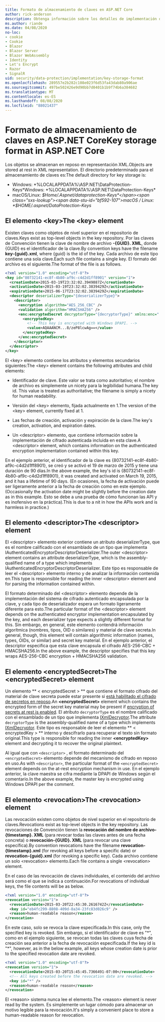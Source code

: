 ```yaml
---
title: Formato de almacenamiento de claves en ASP.NET Core
author: rick-anderson
description: Obtenga información sobre los detalles de implementación del formato de almacenamiento de la clave de protección de datos ASP.NET Core.
ms.author: riande
ms.date: 04/08/2020
no-loc:
- cookie
- Cookie
- Blazor
- Blazor Server
- Blazor WebAssembly
- Identity
- Let's Encrypt
- Razor
- SignalR
uid: security/data-protection/implementation/key-storage-format
ms.openlocfilehash: 289557e2b282c108e023f6d53fa43dab80a906ae
ms.sourcegitcommit: 497be502426e9d90bb7d0401b1b9f74b6a384682
ms.translationtype: MT
ms.contentlocale: es-ES
ms.lasthandoff: 08/08/2020
ms.locfileid: "88021437"
---
```

# <a name="key-storage-format-in-aspnet-core"></a><span data-ttu-id="bf592-103">Formato de almacenamiento de claves en ASP.NET Core</span><span class="sxs-lookup"><span data-stu-id="bf592-103">Key storage format in ASP.NET Core</span></span>

<a name="data-protection-implementation-key-storage-format"></a>

<span data-ttu-id="bf592-104">Los objetos se almacenan en reposo en representación XML.</span><span class="sxs-lookup"><span data-stu-id="bf592-104">Objects are stored at rest in XML representation.</span></span> <span data-ttu-id="bf592-105">El directorio predeterminado para el almacenamiento de claves es:</span><span class="sxs-lookup"><span data-stu-id="bf592-105">The default directory for key storage is:</span></span>

* <span data-ttu-id="bf592-106">Windows: \*%LOCALAPPDATA%\ASP.NET\DataProtection-Keys\*</span><span class="sxs-lookup"><span data-stu-id="bf592-106">Windows: \*%LOCALAPPDATA%\ASP.NET\DataProtection-Keys\*</span></span>
* <span data-ttu-id="bf592-107">macOS/Linux: *$Home/.Aspnet/dataprotection-Keys*</span><span class="sxs-lookup"><span data-stu-id="bf592-107">macOS / Linux: *$HOME/.aspnet/DataProtection-Keys*</span></span>

## <a name="the-key-element"></a><span data-ttu-id="bf592-108">El elemento \<key></span><span class="sxs-lookup"><span data-stu-id="bf592-108">The \<key> element</span></span>

<span data-ttu-id="bf592-109">Existen claves como objetos de nivel superior en el repositorio de claves.</span><span class="sxs-lookup"><span data-stu-id="bf592-109">Keys exist as top-level objects in the key repository.</span></span> <span data-ttu-id="bf592-110">Por las claves de Convención tienen la clave de nombre de archivo **-{GUID}. XML**, donde {GUID} es el identificador de la clave.</span><span class="sxs-lookup"><span data-stu-id="bf592-110">By convention keys have the filename **key-{guid}.xml**, where {guid} is the id of the key.</span></span> <span data-ttu-id="bf592-111">Cada archivo de este tipo contiene una sola clave.</span><span class="sxs-lookup"><span data-stu-id="bf592-111">Each such file contains a single key.</span></span> <span data-ttu-id="bf592-112">El formato del archivo es el siguiente.</span><span class="sxs-lookup"><span data-stu-id="bf592-112">The format of the file is as follows.</span></span>

```xml
<?xml version="1.0" encoding="utf-8"?>
<key id="80732141-ec8f-4b80-af9c-c4d2d1ff8901" version="1">
  <creationDate>2015-03-19T23:32:02.3949887Z</creationDate>
  <activationDate>2015-03-19T23:32:02.3839429Z</activationDate>
  <expirationDate>2015-06-17T23:32:02.3839429Z</expirationDate>
  <descriptor deserializerType="{deserializerType}">
    <descriptor>
      <encryption algorithm="AES_256_CBC" />
      <validation algorithm="HMACSHA256" />
      <enc:encryptedSecret decryptorType="{decryptorType}" xmlns:enc="...">
        <encryptedKey>
          <!-- This key is encrypted with Windows DPAPI. -->
          <value>AQAAANCM...8/zeP8lcwAg==</value>
        </encryptedKey>
      </enc:encryptedSecret>
    </descriptor>
  </descriptor>
</key>
```

<span data-ttu-id="bf592-113">El \<key> elemento contiene los atributos y elementos secundarios siguientes:</span><span class="sxs-lookup"><span data-stu-id="bf592-113">The \<key> element contains the following attributes and child elements:</span></span>

* <span data-ttu-id="bf592-114">Identificador de clave. Este valor se trata como autoritativo; el nombre de archivo es simplemente un nicety para la legibilidad humana.</span><span class="sxs-lookup"><span data-stu-id="bf592-114">The key id. This value is treated as authoritative; the filename is simply a nicety for human readability.</span></span>

* <span data-ttu-id="bf592-115">Versión del \<key> elemento, fijada actualmente en 1.</span><span class="sxs-lookup"><span data-stu-id="bf592-115">The version of the \<key> element, currently fixed at 1.</span></span>

* <span data-ttu-id="bf592-116">Las fechas de creación, activación y expiración de la clave.</span><span class="sxs-lookup"><span data-stu-id="bf592-116">The key's creation, activation, and expiration dates.</span></span>

* <span data-ttu-id="bf592-117">Un \<descriptor> elemento, que contiene información sobre la implementación de cifrado autenticada incluida en esta clave.</span><span class="sxs-lookup"><span data-stu-id="bf592-117">A \<descriptor> element, which contains information on the authenticated encryption implementation contained within this key.</span></span>

<span data-ttu-id="bf592-118">En el ejemplo anterior, el identificador de la clave es {80732141-ec8f-4b80-af9c-c4d2d1ff8901}, se creó y se activó el 19 de marzo de 2015 y tiene una duración de 90 días.</span><span class="sxs-lookup"><span data-stu-id="bf592-118">In the above example, the key's id is {80732141-ec8f-4b80-af9c-c4d2d1ff8901}, it was created and activated on March 19, 2015, and it has a lifetime of 90 days.</span></span> <span data-ttu-id="bf592-119">(En ocasiones, la fecha de activación puede ser ligeramente anterior a la fecha de creación como en este ejemplo.</span><span class="sxs-lookup"><span data-stu-id="bf592-119">(Occasionally the activation date might be slightly before the creation date as in this example.</span></span> <span data-ttu-id="bf592-120">Esto se debe a una prueba de cómo funcionan las API y es inofensivo en la práctica).</span><span class="sxs-lookup"><span data-stu-id="bf592-120">This is due to a nit in how the APIs work and is harmless in practice.)</span></span>

## <a name="the-descriptor-element"></a><span data-ttu-id="bf592-121">El elemento \<descriptor></span><span class="sxs-lookup"><span data-stu-id="bf592-121">The \<descriptor> element</span></span>

<span data-ttu-id="bf592-122">El \<descriptor> elemento exterior contiene un atributo deserializerType, que es el nombre calificado con el ensamblado de un tipo que implementa IAuthenticatedEncryptorDescriptorDeserializer.</span><span class="sxs-lookup"><span data-stu-id="bf592-122">The outer \<descriptor> element contains an attribute deserializerType, which is the assembly-qualified name of a type which implements IAuthenticatedEncryptorDescriptorDeserializer.</span></span> <span data-ttu-id="bf592-123">Este tipo es responsable de leer el \<descriptor> elemento interno y de analizar la información contenida en.</span><span class="sxs-lookup"><span data-stu-id="bf592-123">This type is responsible for reading the inner \<descriptor> element and for parsing the information contained within.</span></span>

<span data-ttu-id="bf592-124">El formato determinado del \<descriptor> elemento depende de la implementación del sistema de cifrado autenticado encapsulada por la clave, y cada tipo de deserializador espera un formato ligeramente diferente para esto.</span><span class="sxs-lookup"><span data-stu-id="bf592-124">The particular format of the \<descriptor> element depends on the authenticated encryptor implementation encapsulated by the key, and each deserializer type expects a slightly different format for this.</span></span> <span data-ttu-id="bf592-125">Sin embargo, en general, este elemento contendrá información algorítmica (nombres, tipos, OID o similares) y material de clave secreta.</span><span class="sxs-lookup"><span data-stu-id="bf592-125">In general, though, this element will contain algorithmic information (names, types, OIDs, or similar) and secret key material.</span></span> <span data-ttu-id="bf592-126">En el ejemplo anterior, el descriptor especifica que esta clave encapsula el cifrado AES-256-CBC + HMACSHA256.</span><span class="sxs-lookup"><span data-stu-id="bf592-126">In the above example, the descriptor specifies that this key wraps AES-256-CBC encryption + HMACSHA256 validation.</span></span>

## <a name="the-encryptedsecret-element"></a><span data-ttu-id="bf592-127">El elemento \<encryptedSecret></span><span class="sxs-lookup"><span data-stu-id="bf592-127">The \<encryptedSecret> element</span></span>

<span data-ttu-id="bf592-128">Un elemento \*\* &lt; encryptedSecret &gt; \*\* que contiene el formato cifrado del material de clave secreta puede estar presente si [está habilitado el cifrado de secretos en reposo](xref:security/data-protection/implementation/key-encryption-at-rest).</span><span class="sxs-lookup"><span data-stu-id="bf592-128">An **&lt;encryptedSecret&gt;** element which contains the encrypted form of the secret key material may be present if [encryption of secrets at rest is enabled](xref:security/data-protection/implementation/key-encryption-at-rest).</span></span> <span data-ttu-id="bf592-129">El atributo `decryptorType` es el nombre calificado con el ensamblado de un tipo que implementa [IXmlDecryptor](/dotnet/api/microsoft.aspnetcore.dataprotection.xmlencryption.ixmldecryptor).</span><span class="sxs-lookup"><span data-stu-id="bf592-129">The attribute `decryptorType` is the assembly-qualified name of a type which implements [IXmlDecryptor](/dotnet/api/microsoft.aspnetcore.dataprotection.xmlencryption.ixmldecryptor).</span></span> <span data-ttu-id="bf592-130">Este tipo es responsable de leer el elemento \*\* &lt; encryptedKey &gt; \*\* interno y descifrarlo para recuperar el texto sin formato original.</span><span class="sxs-lookup"><span data-stu-id="bf592-130">This type is responsible for reading the inner **&lt;encryptedKey&gt;** element and decrypting it to recover the original plaintext.</span></span>

<span data-ttu-id="bf592-131">Al igual que con `<descriptor>` , el formato determinado del `<encryptedSecret>` elemento depende del mecanismo de cifrado en reposo en uso.</span><span class="sxs-lookup"><span data-stu-id="bf592-131">As with `<descriptor>`, the particular format of the `<encryptedSecret>` element depends on the at-rest encryption mechanism in use.</span></span> <span data-ttu-id="bf592-132">En el ejemplo anterior, la clave maestra se cifra mediante la DPAPI de Windows según el comentario.</span><span class="sxs-lookup"><span data-stu-id="bf592-132">In the above example, the master key is encrypted using Windows DPAPI per the comment.</span></span>

## <a name="the-revocation-element"></a><span data-ttu-id="bf592-133">El elemento \<revocation></span><span class="sxs-lookup"><span data-stu-id="bf592-133">The \<revocation> element</span></span>

<span data-ttu-id="bf592-134">Las revocación existen como objetos de nivel superior en el repositorio de claves.</span><span class="sxs-lookup"><span data-stu-id="bf592-134">Revocations exist as top-level objects in the key repository.</span></span> <span data-ttu-id="bf592-135">Las revocaciones de Convención tienen la **revocación del nombre de archivo-{timestamp}. XML** (para revocar todas las claves antes de una fecha concreta) o **revocación-{GUID}. XML** (para revocar una clave específica).</span><span class="sxs-lookup"><span data-stu-id="bf592-135">By convention revocations have the filename **revocation-{timestamp}.xml** (for revoking all keys before a specific date) or **revocation-{guid}.xml** (for revoking a specific key).</span></span> <span data-ttu-id="bf592-136">Cada archivo contiene un solo \<revocation> elemento.</span><span class="sxs-lookup"><span data-stu-id="bf592-136">Each file contains a single \<revocation> element.</span></span>

<span data-ttu-id="bf592-137">En el caso de las revocación de claves individuales, el contenido del archivo será como el que se indica a continuación.</span><span class="sxs-lookup"><span data-stu-id="bf592-137">For revocations of individual keys, the file contents will be as below.</span></span>

```xml
<?xml version="1.0" encoding="utf-8"?>
<revocation version="1">
  <revocationDate>2015-03-20T22:45:30.2616742Z</revocationDate>
  <key id="eb4fc299-8808-409d-8a34-23fc83d026c9" />
  <reason>human-readable reason</reason>
</revocation>
```

<span data-ttu-id="bf592-138">En este caso, solo se revoca la clave especificada.</span><span class="sxs-lookup"><span data-stu-id="bf592-138">In this case, only the specified key is revoked.</span></span> <span data-ttu-id="bf592-139">Sin embargo, si el identificador de clave es "\*", como en el ejemplo siguiente, se revocan todas las claves cuya fecha de creación sea anterior a la fecha de revocación especificada.</span><span class="sxs-lookup"><span data-stu-id="bf592-139">If the key id is "\*", however, as in the below example, all keys whose creation date is prior to the specified revocation date are revoked.</span></span>

```xml
<?xml version="1.0" encoding="utf-8"?>
<revocation version="1">
  <revocationDate>2015-03-20T15:45:45.7366491-07:00</revocationDate>
  <!-- All keys created before the revocation date are revoked. -->
  <key id="*" />
  <reason>human-readable reason</reason>
</revocation>
```

<span data-ttu-id="bf592-140">El \<reason> sistema nunca lee el elemento.</span><span class="sxs-lookup"><span data-stu-id="bf592-140">The \<reason> element is never read by the system.</span></span> <span data-ttu-id="bf592-141">Es simplemente un lugar cómodo para almacenar un motivo legible para la revocación.</span><span class="sxs-lookup"><span data-stu-id="bf592-141">It's simply a convenient place to store a human-readable reason for revocation.</span></span>
